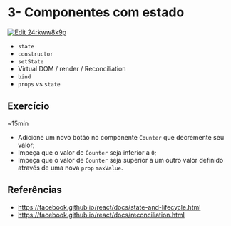 # 3- Componentes com estado

[![Edit 24rkww8k9p](https://codesandbox.io/static/img/play-codesandbox.svg)](https://codesandbox.io/s/24rkww8k9p)

* `state`
* `constructor`
* `setState`
* Virtual DOM / render / Reconciliation
* `bind`
* `props` vs `state`

## Exercício

~15min

* Adicione um novo botão no componente `Counter` que decremente seu valor;
* Impeça que o valor de `Counter` seja inferior a `0`;
* Impeça que o valor de `Counter` seja superior a um outro valor definido através de uma nova `prop` `maxValue`.

## Referências

* https://facebook.github.io/react/docs/state-and-lifecycle.html
* https://facebook.github.io/react/docs/reconciliation.html
